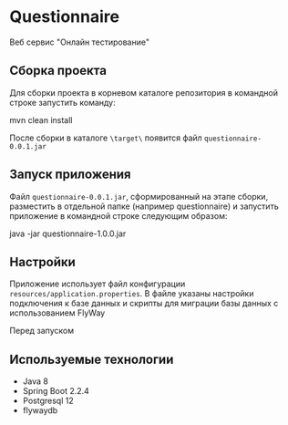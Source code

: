 # Questionnaire
Веб сервис "Онлайн тестирование"

Сборка проекта
------
Для сборки проекта в корневом каталоге репозитория в командной строке запустить команду:

mvn clean install

После сборки в каталоге `\target\` появится файл `questionnaire-0.0.1.jar`

Запуск приложения
------
Файл `questionnaire-0.0.1.jar`, сформированный на этапе сборки, разместить в отдельной папке (например questionnaire)
и запустить приложение в командной строке следующим образом:

java -jar questionnaire-1.0.0.jar

Настройки
------
Приложение использует файл конфигурации `resources/application.properties`. 
В файле указаны настройки подключения к базе данных и скрипты для миграции базы данных c использованием FlyWay

Перед запуском 

Используемые технологии
-------
* Java 8
* Spring Boot 2.2.4
* Postgresql 12
* flywaydb



